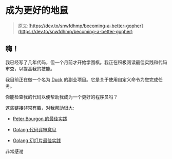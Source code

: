 # 成为更好的地鼠

> 原文:[https://dev.to/snwfdhmp/becoming-a-better-gopher](https://dev.to/snwfdhmp/becoming-a-better-gopher)

## 嗨！

我已经写了几年代码，但一个月前才开始学围棋。我正在积极阅读最佳实践和代码审查，以提高我的技能。

我目前正在做一个名为 [Duck](https://github.com/snwfdhmp/duck) 的副业项目。它是关于使用自定义命令为您完成任务。

你能检查我的代码以便帮助我成为一个更好的程序员吗？

这些链接非常有趣，对我帮助很大:

*   [Peter Bourgon 的最佳实践](https://peter.bourgon.org/go-best-practices-2016/)

*   [Golang 代码评审意见](https://github.com/golang/go/wiki/CodeReviewComments)

*   [Golang 幻灯片最佳实践](https://talks.golang.org/2013/bestpractices.slide)

非常感谢